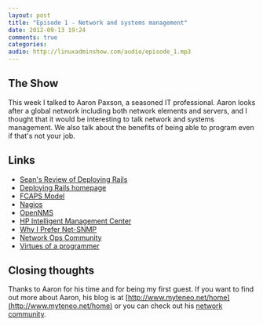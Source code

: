 ```yaml
---
layout: post
title: "Episode 1 - Network and systems management"
date: 2012-09-13 19:24
comments: true
categories: 
audio: http://linuxadminshow.com/audio/episode_1.mp3
---
```


## The Show

This week I talked to Aaron Paxson, a seasoned IT professional. Aaron looks after a global network including both network elements and servers, and I thought that it would be interesting to talk network and systems management. We also talk about the benefits of being able to program even if that's not your job.

## Links

 * [Sean's Review of Deploying Rails](http://ertw.com/blog/2012/08/14/deploying-rails-review/)
 * [Deploying Rails homepage](http://pragprog.com/book/cbdepra/deploying-rails)
 * [FCAPS Model](http://en.wikipedia.org/wiki/FCAPS)
 * [Nagios](http://www.nagios.org/)
 * [OpenNMS](http://www.opennms.org/)
 * [HP Intelligent Management Center](http://h17007.www1.hp.com/us/en/products/network-management/index.aspx#comprehensive)
 * [Why I Prefer Net-SNMP](http://www.netopscommunity.net/web/neelixx/home/-/blogs/why-i-prefer-net-snmp)
 * [Network Ops Community](http://www.netopscommunity.net/)
 * [Virtues of a programmer](http://wiki.preshweb.co.uk/doku.php?id=perl:virtues)

## Closing thoughts

Thanks to Aaron for his time and for being my first guest. If you want to find out more about Aaron, his blog is at [http://www.myteneo.net/home](http://www.myteneo.net/home) or you can check out his [network community](http://www.netopscommunity.net).
